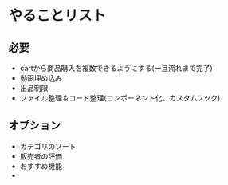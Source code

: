 # やることリスト

## 必要

- cartから商品購入を複数できるようにする(一旦流れまで完了)
- 動画埋め込み
- 出品制限
- ファイル整理＆コード整理(コンポーネント化、カスタムフック)

## オプション

- カテゴリのソート
- 販売者の評価
- おすすめ機能
-

